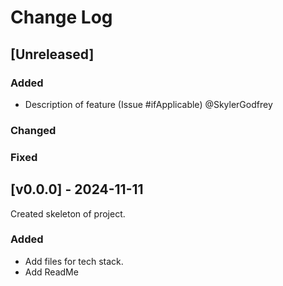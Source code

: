 
# Change Log
 
## [Unreleased]
 
### Added
- Description of feature (Issue #ifApplicable) @SkylerGodfrey
 
### Changed
 
### Fixed
 
## [v0.0.0] - 2024-11-11
  
Created skeleton of project. 
 
### Added
  - Add files for tech stack.
  - Add ReadMe